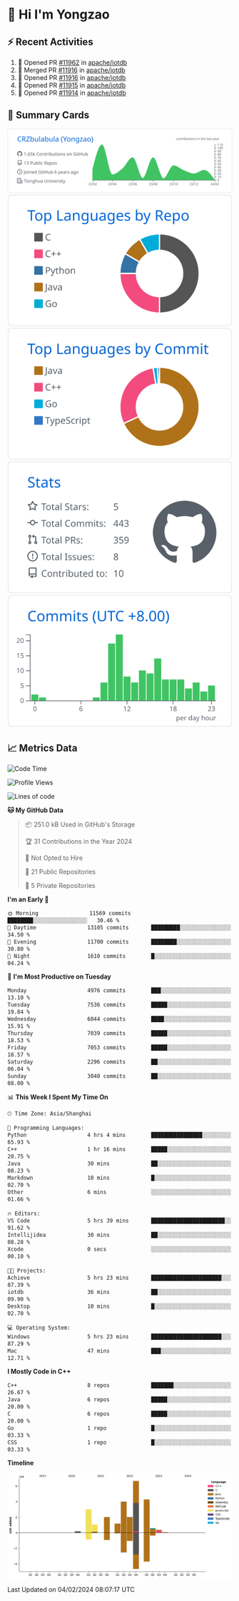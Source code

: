 # 👋 Hi I'm Yongzao

## ⚡ Recent Activities
<!--START_SECTION:activity-->
1. 💪 Opened PR [#11962](https://github.com/apache/iotdb/pull/11962) in [apache/iotdb](https://github.com/apache/iotdb)
2. 🎉 Merged PR [#11916](https://github.com/apache/iotdb/pull/11916) in [apache/iotdb](https://github.com/apache/iotdb)
3. 💪 Opened PR [#11916](https://github.com/apache/iotdb/pull/11916) in [apache/iotdb](https://github.com/apache/iotdb)
4. 💪 Opened PR [#11915](https://github.com/apache/iotdb/pull/11915) in [apache/iotdb](https://github.com/apache/iotdb)
5. 💪 Opened PR [#11914](https://github.com/apache/iotdb/pull/11914) in [apache/iotdb](https://github.com/apache/iotdb)
<!--END_SECTION:activity-->

## 🎑 Summary Cards

[![](https://raw.githubusercontent.com/CRZbulabula/CRZbulabula/main/profile-summary-card-output/github/0-profile-details.svg)](https://github.com/vn7n24fzkq/github-profile-summary-cards)
[![](https://raw.githubusercontent.com/CRZbulabula/CRZbulabula/main/profile-summary-card-output/github/1-repos-per-language.svg)](https://github.com/vn7n24fzkq/github-profile-summary-cards) [![](https://raw.githubusercontent.com/CRZbulabula/CRZbulabula/main/profile-summary-card-output/github/2-most-commit-language.svg)](https://github.com/vn7n24fzkq/github-profile-summary-cards)
[![](https://raw.githubusercontent.com/CRZbulabula/CRZbulabula/main/profile-summary-card-output/github/3-stats.svg)](https://github.com/vn7n24fzkq/github-profile-summary-cards) [![](https://raw.githubusercontent.com/CRZbulabula/CRZbulabula/main/profile-summary-card-output/github/4-productive-time.svg)](https://github.com/vn7n24fzkq/github-profile-summary-cards)

## 📈 Metrics Data

<!--START_SECTION:waka-->
![Code Time](http://img.shields.io/badge/Code%20Time-556%20hrs%2054%20mins-blue)

![Profile Views](http://img.shields.io/badge/Profile%20Views-6-blue)

![Lines of code](https://img.shields.io/badge/From%20Hello%20World%20I%27ve%20Written-25.4%20million%20lines%20of%20code-blue)

**🐱 My GitHub Data** 

> 📦 251.0 kB Used in GitHub's Storage 
 > 
> 🏆 31 Contributions in the Year 2024
 > 
> 🚫 Not Opted to Hire
 > 
> 📜 21 Public Repositories 
 > 
> 🔑 5 Private Repositories 
 > 
**I'm an Early 🐤** 

```text
🌞 Morning                11569 commits       ████████░░░░░░░░░░░░░░░░░   30.46 % 
🌆 Daytime                13105 commits       █████████░░░░░░░░░░░░░░░░   34.50 % 
🌃 Evening                11700 commits       ████████░░░░░░░░░░░░░░░░░   30.80 % 
🌙 Night                  1610 commits        █░░░░░░░░░░░░░░░░░░░░░░░░   04.24 % 
```
📅 **I'm Most Productive on Tuesday** 

```text
Monday                   4976 commits        ███░░░░░░░░░░░░░░░░░░░░░░   13.10 % 
Tuesday                  7536 commits        █████░░░░░░░░░░░░░░░░░░░░   19.84 % 
Wednesday                6044 commits        ████░░░░░░░░░░░░░░░░░░░░░   15.91 % 
Thursday                 7039 commits        █████░░░░░░░░░░░░░░░░░░░░   18.53 % 
Friday                   7053 commits        █████░░░░░░░░░░░░░░░░░░░░   18.57 % 
Saturday                 2296 commits        ██░░░░░░░░░░░░░░░░░░░░░░░   06.04 % 
Sunday                   3040 commits        ██░░░░░░░░░░░░░░░░░░░░░░░   08.00 % 
```


📊 **This Week I Spent My Time On** 

```text
🕑︎ Time Zone: Asia/Shanghai

💬 Programming Languages: 
Python                   4 hrs 4 mins        ████████████████░░░░░░░░░   65.93 % 
C++                      1 hr 16 mins        █████░░░░░░░░░░░░░░░░░░░░   20.75 % 
Java                     30 mins             ██░░░░░░░░░░░░░░░░░░░░░░░   08.23 % 
Markdown                 10 mins             █░░░░░░░░░░░░░░░░░░░░░░░░   02.70 % 
Other                    6 mins              ░░░░░░░░░░░░░░░░░░░░░░░░░   01.66 % 

🔥 Editors: 
VS Code                  5 hrs 39 mins       ███████████████████████░░   91.62 % 
Intellijidea             30 mins             ██░░░░░░░░░░░░░░░░░░░░░░░   08.28 % 
Xcode                    0 secs              ░░░░░░░░░░░░░░░░░░░░░░░░░   00.10 % 

🐱‍💻 Projects: 
Achieve                  5 hrs 23 mins       ██████████████████████░░░   87.39 % 
iotdb                    36 mins             ██░░░░░░░░░░░░░░░░░░░░░░░   09.90 % 
Desktop                  10 mins             █░░░░░░░░░░░░░░░░░░░░░░░░   02.70 % 

💻 Operating System: 
Windows                  5 hrs 23 mins       ██████████████████████░░░   87.29 % 
Mac                      47 mins             ███░░░░░░░░░░░░░░░░░░░░░░   12.71 % 
```

**I Mostly Code in C++** 

```text
C++                      8 repos             ███████░░░░░░░░░░░░░░░░░░   26.67 % 
Java                     6 repos             █████░░░░░░░░░░░░░░░░░░░░   20.00 % 
C                        6 repos             █████░░░░░░░░░░░░░░░░░░░░   20.00 % 
Go                       1 repo              █░░░░░░░░░░░░░░░░░░░░░░░░   03.33 % 
CSS                      1 repo              █░░░░░░░░░░░░░░░░░░░░░░░░   03.33 % 
```



**Timeline**

![Lines of Code chart](https://raw.githubusercontent.com/CRZbulabula/CRZbulabula/main/assets/bar_graph.png)


 Last Updated on 04/02/2024 08:07:17 UTC
<!--END_SECTION:waka-->

